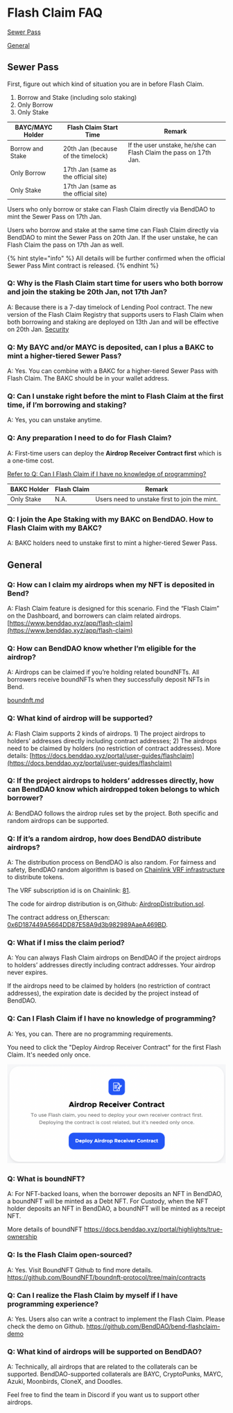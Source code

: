 # Flash Claim FAQ

[Sewer Pass](flash-claim-faq.md#sewer-pass)

[General](flash-claim-faq.md#general)

## Sewer Pass

First, figure out which kind of situation you are in before Flash Claim.

1. Borrow and Stake (including solo staking)
2. Only Borrow
3. Only Stake

| BAYC/MAYC Holder | Flash Claim Start Time               | Remark                                                            |
| ---------------- | ------------------------------------ | ----------------------------------------------------------------- |
| Borrow and Stake | 20th Jan (because of the timelock)   | If the user unstake, he/she can Flash Claim the pass on 17th Jan. |
| Only Borrow      | 17th Jan (same as the official site) |                                                                   |
| Only Stake       | 17th Jan (same as the official site) |                                                                   |

Users who only borrow or stake can Flash Claim directly via BendDAO to mint the Sewer Pass on 17th Jan.

Users who borrow and stake at the same time can Flash Claim directly via BendDAO to mint the Sewer Pass on 20th Jan. If the user unstake, he can Flash Claim the pass on 17th Jan as well.

{% hint style="info" %}
All details will be further confirmed when the official Sewer Pass Mint contract is released.&#x20;
{% endhint %}

### **Q: Why is the Flash Claim start time for users who both borrow and join the staking be 20th Jan, not 17th Jan?**

A: Because there is a 7-day timelock of Lending Pool contract. The new version of the Flash Claim Registry that supports users to Flash Claim when both borrowing and staking are deployed on 13th Jan and will be effective on 20th Jan. [Security ](../risk/security-and-audits.md)

### **Q: My BAYC and/or MAYC is deposited, can I plus a BAKC to mint a higher-tiered Sewer Pass?**

A: Yes. You can combine with a BAKC for a higher-tiered Sewer Pass with Flash Claim. The BAKC should be in your wallet address.

### **Q: Can I unstake right before the mint to Flash Claim at the first time, if I’m borrowing and staking?**

A: Yes, you can unstake anytime.

### **Q: Any preparation I need to do for Flash Claim?**

A: First-time users can deploy the **Airdrop Receiver Contract first** which is a one-time cost.&#x20;

[Refer to Q: Can I Flash Claim if I have no knowledge of programming? ](flash-claim-faq.md#q-can-i-flash-claim-if-i-have-no-knowledge-of-programming)



| BAKC Holder | Flash Claim | Remark                                        |
| ----------- | ----------- | --------------------------------------------- |
| Only Stake  | N.A.        | Users need to unstake first to join the mint. |

### **Q: I join the Ape Staking with my BAKC on BendDAO. How to Flash Claim with my BAKC?**

A: BAKC holders need to unstake first to mint a higher-tiered Sewer Pass.

## General

### Q: How can I claim my airdrops when my NFT is deposited in Bend?&#x20;

A: Flash Claim feature is designed for this scenario. Find the “Flash Claim” on the Dashboard, and borrowers can claim related airdrops. [https://www.benddao.xyz/app/flash-claim](https://www.benddao.xyz/app/flash-claim)

### Q: How can BendDAO know whether I’m eligible for the airdrop?&#x20;

A: Airdrops can be claimed if you’re holding related boundNFTs. All borrowers receive boundNFTs when they successfully deposit NFTs in Bend.

&#x20;[boundnft.md](../lending-protocol/boundnft.md "mention")

### Q: What kind of airdrop will be supported?&#x20;

A: Flash Claim supports 2 kinds of airdrops. 1) The project airdrops to holders’ addresses directly including contract addresses; 2) The airdrops need to be claimed by holders (no restriction of contract addresses). More details: [https://docs.benddao.xyz/portal/user-guides/flashclaim](https://docs.benddao.xyz/portal/user-guides/flashclaim)

### Q: If the project airdrops to holders’ addresses directly, how can BendDAO know which airdropped token belongs to which borrower?&#x20;

A: BendDAO follows the airdrop rules set by the project. Both specific and random airdrops can be supported.

### Q: If it’s a random airdrop, how does BendDAO distribute airdrops?&#x20;

A: The distribution process on BendDAO is also random. For fairness and safety, BendDAO random algorithm is based on [Chainlink VRF infrastructure](https://vrf.chain.link/mainnet) to distribute tokens.&#x20;

The VRF subscription id is on Chainlink: [81](https://vrf.chain.link/mainnet/81).

The code for airdrop distribution is on[ ](https://github.com/BoundNFT/boundnft-protocol/blob/main/contracts/misc/AirdropDistribution.sol)Github: [AirdropDistribution.sol](https://github.com/BoundNFT/boundnft-protocol/blob/main/contracts/misc/AirdropDistribution.sol).&#x20;

The contract address on[ ](https://etherscan.io/address/0x6D187449A5664DD87E58A9d3b982989AaeA469BD)Etherscan: [0x6D187449A5664DD87E58A9d3b982989AaeA469BD](https://etherscan.io/address/0x6D187449A5664DD87E58A9d3b982989AaeA469BD).

### Q: What if I miss the claim period?&#x20;

A: You can always Flash Claim airdrops on BendDAO if the project airdrops to holders’ addresses directly including contract addresses. Your airdrop never expires.

If the airdrops need to be claimed by holders (no restriction of contract addresses), the expiration date is decided by the project instead of BendDAO.

### Q: Can I Flash Claim if I have no knowledge of programming?&#x20;

A: Yes, you can. There are no programming requirements.&#x20;

You need to click the "Deploy Airdrop Receiver Contract" for the first Flash Claim. It's needed only once.&#x20;

![](<../.gitbook/assets/image (4) (2).png>)

### Q: What is boundNFT?&#x20;

A: For NFT-backed loans, when the borrower deposits an NFT in BendDAO, a boundNFT will be minted as a Debt NFT. For Custody, when the NFT holder deposits an NFT in BendDAO, a boundNFT will be minted as a receipt NFT.&#x20;

More details of boundNFT https://docs.benddao.xyz/portal/highlights/true-ownership

### Q: Is the Flash Claim open-sourced?&#x20;

A: Yes. Visit BoundNFT Github to find more details. https://github.com/BoundNFT/boundnft-protocol/tree/main/contracts

### Q: Can I realize the Flash Claim by myself if I have programming experience?&#x20;

A: Yes. Users also can write a contract to implement the Flash Claim. Please check the demo on Github. https://github.com/BendDAO/bend-flashclaim-demo

### Q: What kind of airdrops will be supported on BendDAO?&#x20;

A: Technically, all airdrops that are related to the collaterals can be supported. BendDAO-supported collaterals are BAYC, CryptoPunks, MAYC, Azuki, Moonbirds, CloneX, and Doodles.

Feel free to find the team in Discord if you want us to support other airdrops.

